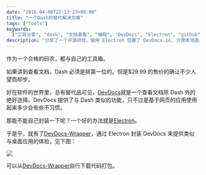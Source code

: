 ```yaml
---
date: "2016-04-08T22:13:23+08:00"
title: "一个Dash的替代解决方案"
tags: ["Tools"]
keywords:
  ["工具分享", "dash", "文档查看", "编程", "DevDocs", "Electron", "github"]
description: "分享了一个开源项目，使用 Electron 包裹了 DevDocs.io, 方便本地查看 API 文档，可以作为 Dash 的替代品。"
---
```


作为一个合格的码农，都与自己的工具箱。

如果讲到查看文档，Dash 必须是排第一位的。但是\$29.99 的售价的确让不少人望而却步。

好在软件的世界里，总有替代品可见，[DevDocs](http://devdocs.io)就是一个查看文档除 Dash 外的绝好选择。DevDocs 提供了与 Dash 类似的功能，只不过是基于网页的应用使用起来多少会有些不习惯。

那能不能自己封装一下呢？一个好的办法就是[Electron](http://electron.atom.io)。

于是乎，就有了[DevDocs-Wrapper](https://github.com/yutaodou/devdocs-wrapper)，通过 Electron 封装 DevDocs 来提供类似与桌面应用的体验，见下图：

![](https://ws1.sinaimg.cn/large/5ee78c28ly1g4soi5wov6j218l0xijz5.jpg)

可以从[DevDocs-Wrapper](https://github.com/yutaodou/devdocs-wrapper)自行下载代码打包。
